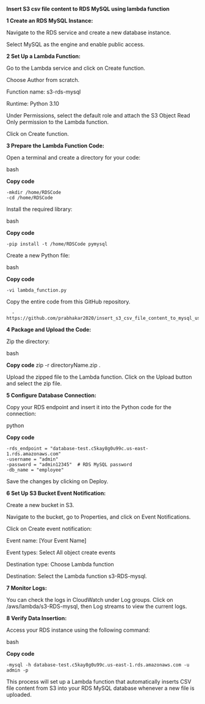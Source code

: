 **Insert S3 csv file content to RDS MySQL using lambda function**

**1 Create an RDS MySQL Instance:**

Navigate to the RDS service and create a new database instance.

Select MySQL as the engine and enable public access.

**2 Set Up a Lambda Function:**

Go to the Lambda service and click on Create function.

Choose Author from scratch.

Function name: s3-rds-mysql

Runtime: Python 3.10

Under Permissions, select the default role and attach the S3 Object Read Only permission to the Lambda function.

Click on Create function.

**3 Prepare the Lambda Function Code:**

Open a terminal and create a directory for your code:

bash

**Copy code**

    -mkdir /home/RDSCode
    -cd /home/RDSCode

Install the required library:

bash

**Copy code**

    -pip install -t /home/RDSCode pymysql

Create a new Python file:

bash

**Copy code**

    -vi lambda_function.py

Copy the entire code from this GitHub repository.

      -https://github.com/prabhakar2020/insert_s3_csv_file_content_to_mysql_using_lambda
      
**4 Package and Upload the Code:**

Zip the directory:

bash

**Copy code**
    zip -r directoryName.zip .

Upload the zipped file to the Lambda function. Click on the Upload button and select the zip file.

**5 Configure Database Connection:**

Copy your RDS endpoint and insert it into the Python code for the connection:

python

**Copy code**

    -rds_endpoint = "database-test.c5kay8g0u99c.us-east-1.rds.amazonaws.com"
    -username = "admin"
    -password = "admin12345"  # RDS MySQL password
    -db_name = "employee"

Save the changes by clicking on Deploy.

**6 Set Up S3 Bucket Event Notification:**

Create a new bucket in S3.

Navigate to the bucket, go to Properties, and click on Event Notifications.

Click on Create event notification:

Event name: [Your Event Name]

Event types: Select All object create events

Destination type: Choose Lambda function

Destination: Select the Lambda function s3-RDS-mysql.

**7 Monitor Logs:**

You can check the logs in CloudWatch under Log groups. Click on /aws/lambda/s3-RDS-mysql, then Log streams to view the current logs.

**8 Verify Data Insertion:**

Access your RDS instance using the following command:

bash

**Copy code**

    -mysql -h database-test.c5kay8g0u99c.us-east-1.rds.amazonaws.com -u admin -p


This process will set up a Lambda function that automatically inserts CSV file content from S3 into your RDS MySQL database whenever a new file is uploaded.

